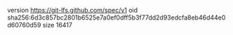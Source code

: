 version https://git-lfs.github.com/spec/v1
oid sha256:6d3c857bc2801b6525e7a0ef0dff5b3f77dd2d93edcfa8eb46d44e0d60760d59
size 16417
